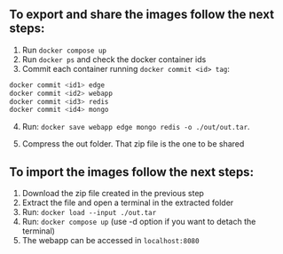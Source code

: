 ## To export and share the images follow the next steps:

 1. Run `docker compose up`
 2. Run `docker ps` and check the docker container ids
 3. Commit each container running `docker commit <id> tag`:

```bash
docker commit <id1> edge
docker commit <id2> webapp
docker commit <id3> redis
docker commit <id4> mongo
```

4. Run: `docker save webapp edge mongo redis -o ./out/out.tar`. 

5. Compress the out folder. That zip file is the one to be shared


## To import the images follow the next steps:

1. Download the zip file created in the previous step
2. Extract the file and open a terminal in the extracted folder
3. Run: `docker load --input ./out.tar `
4. Run: `docker compose up` (use -d option if you want to detach the terminal)
5. The webapp can be accessed in `localhost:8080` 
